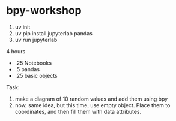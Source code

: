 # bpy-workshop








1. uv init
2. uv pip install jupyterlab pandas
3. uv run jupyterlab


4 hours

* .25 Notebooks
* .5 pandas
* .25 basic objects

Task:

1. make a diagram of 10 random values and add them using bpy
2. now, same idea, but this time, use empty object. Place them to coordinates, and then fill them with data attributes.

